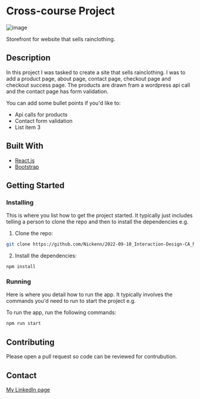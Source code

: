 # Cross-course Project

![image](https://user-images.githubusercontent.com/100228811/205624540-051595da-6f79-4c43-952b-4b35438ee7cd.jpg)


Storefront for website that sells rainclothing. 

## Description
In this project I was tasked to create a site that sells rainclothing. I was to add a product page, about page, contact page, checkout page and checkout success page. The products are drawn fram a wordpress api call and the contact page has form validation. 

You can add some bullet points if you'd like to:

- Api calls for products
- Contact form validation
- List item 3

## Built With

- [React.js](https://reactjs.org/)
- [Bootstrap](https://getbootstrap.com)

## Getting Started

### Installing

This is where you list how to get the project started. It typically just includes telling a person to clone the repo and then to install the dependencies e.g.

1. Clone the repo:

```bash
git clone https://github.com/Nickenn/2022-09-10_Interaction-Design-CA_Nicholas-Avery
```

2. Install the dependencies:

```
npm install
```

### Running

Here is where you detail how to run the app. It typically involves the commands you'd need to run to start the project e.g.

To run the app, run the following commands:

```bash
npm run start
```

## Contributing

Please open a pull request so code can be reviewed for contrubution.

## Contact

[My LinkedIn page](https://www.linkedin.com/in/nicholas-avery-85415024a/)
